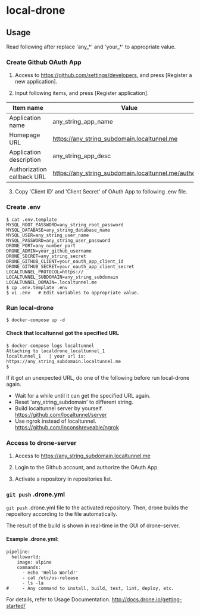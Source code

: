 # local-drone

## Usage

Read following after replace 'any_\*' and 'your_\*' to appropriate value.

### Create Github OAuth App

1. Access to https://github.com/settings/developers, and press [Register a new application].

2. Input following items, and press [Register application].

| Item name | Value |
| - | - |
| Application name | any_string_app_name |
| Homepage URL | https://any_string_subdomain.localtunnel.me |
| Application description | any_string_app_desc |
| Authorization callback URL | https://any_string_subdomain.localtunnel.me/authorize |

3. Copy 'Client ID' and 'Client Secret' of OAuth App to following .env file.

### Create .env

```
$ cat .env.template
MYSQL_ROOT_PASSWORD=any_string_root_password
MYSQL_DATABASE=any_string_database_name
MYSQL_USER=any_string_user_name
MYSQL_PASSWORD=any_string_user_password
DRONE_PORT=any_number_port
DRONE_ADMIN=your_github_username
DRONE_SECRET=any_string_secret
DRONE_GITHUB_CLIENT=your_oauth_app_client_id
DRONE_GITHUB_SECRET=your_oauth_app_client_secret
LOCALTUNNEL_PROTOCOL=https://
LOCALTUNNEL_SUBDOMAIN=any_string_subdomain
LOCALTUNNEL_DOMAIN=.localtunnel.me
$ cp .env.template .env
$ vi .env   # Edit variables to appropriate value.
```

### Run local-drone

```
$ docker-compose up -d
```

#### Check that localtunnel got the specified URL

```
$ docker-compose logs localtunnel
Attaching to localdrone_localtunnel_1
localtunnel_1   | your url is: https://any_string_subdomain.localtunnel.me
$
```

If it got an unexpected URL, do one of the following before run local-drone again.

- Wait for a while until it can get the specified URL again.
- Reset 'any_string_subdomain' to different string.
- Build localtunnel server by yourself. https://github.com/localtunnel/server
- Use ngrok instead of localtunnel. https://github.com/inconshreveable/ngrok

### Access to drone-server

1. Access to https://any_string_subdomain.localtunnel.me

2. Login to the Github account, and authorize the OAuth App.

3. Activate a repository in repositories list.

### `git push` .drone.yml

`git push` .drone.yml file to the activated repository. Then, drone builds the repository according to the file automatically.

The result of the build is shown in real-time in the GUI of drone-server.

#### Example .drone.yml:

```
pipeline:
  helloworld:
    image: alpine
    commands:
      - echo 'Hello World!'
      - cat /etc/os-release
      - ls -la
#     - Any command to install, build, test, lint, deploy, etc.
```

For details, refer to Usage Documentation. http://docs.drone.io/getting-started/

